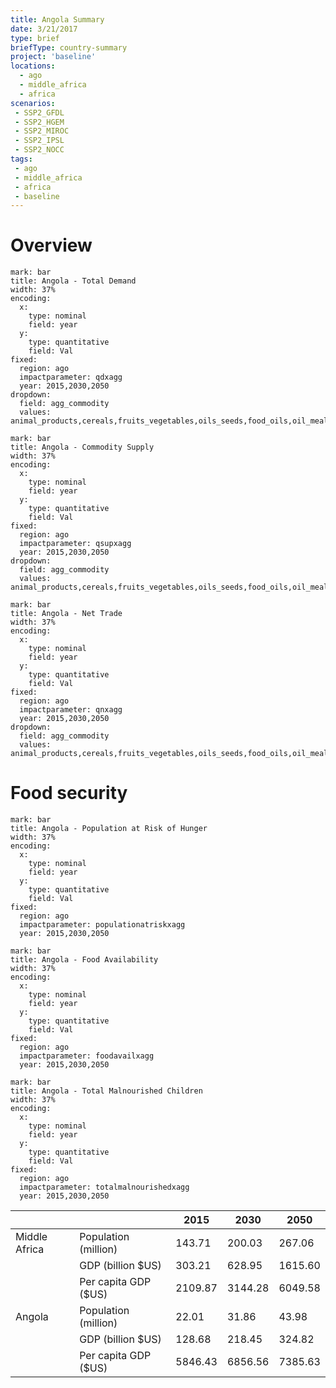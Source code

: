 ```yaml
---
title: Angola Summary
date: 3/21/2017
type: brief
briefType: country-summary
project: 'baseline'
locations:
  - ago
  - middle_africa
  - africa
scenarios:
 - SSP2_GFDL
 - SSP2_HGEM
 - SSP2_MIROC
 - SSP2_IPSL
 - SSP2_NOCC
tags:
 - ago
 - middle_africa
 - africa
 - baseline
---
```

# Overview 

```chart
mark: bar
title: Angola - Total Demand
width: 37%
encoding:
  x:
    type: nominal
    field: year
  y:
    type: quantitative
    field: Val
fixed:
  region: ago
  impactparameter: qdxagg
  year: 2015,2030,2050
dropdown:
  field: agg_commodity
  values: animal_products,cereals,fruits_vegetables,oils_seeds,food_oils,oil_meals,other,pulses,roots_tubers,sugar
```

```chart
mark: bar
title: Angola - Commodity Supply
width: 37%
encoding:
  x:
    type: nominal
    field: year
  y:
    type: quantitative
    field: Val
fixed:
  region: ago
  impactparameter: qsupxagg
  year: 2015,2030,2050
dropdown:
  field: agg_commodity
  values: animal_products,cereals,fruits_vegetables,oils_seeds,food_oils,oil_meals,other,pulses,roots_tubers,sugar
```

```chart
mark: bar
title: Angola - Net Trade
width: 37%
encoding:
  x:
    type: nominal
    field: year
  y:
    type: quantitative
    field: Val
fixed:
  region: ago
  impactparameter: qnxagg
  year: 2015,2030,2050
dropdown:
  field: agg_commodity
  values: animal_products,cereals,fruits_vegetables,oils_seeds,food_oils,oil_meals,other,pulses,roots_tubers,sugar
```

# Food security

```chart
mark: bar
title: Angola - Population at Risk of Hunger
width: 37%
encoding:
  x:
    type: nominal
    field: year
  y:
    type: quantitative
    field: Val
fixed:
  region: ago
  impactparameter: populationatriskxagg
  year: 2015,2030,2050
```

```chart
mark: bar
title: Angola - Food Availability
width: 37%
encoding:
  x:
    type: nominal
    field: year
  y:
    type: quantitative
    field: Val
fixed:
  region: ago
  impactparameter: foodavailxagg
  year: 2015,2030,2050
```

```chart
mark: bar
title: Angola - Total Malnourished Children
width: 37%
encoding:
  x:
    type: nominal
    field: year
  y:
    type: quantitative
    field: Val
fixed:
  region: ago
  impactparameter: totalmalnourishedxagg
  year: 2015,2030,2050
```

|   |   | 2015 | 2030 | 2050 |
|---|---|---|---|---|
| Middle Africa | Population (million) | 143.71 | 200.03 | 267.06 |
|  | GDP (billion $US) | 303.21 | 628.95 | 1615.60 |
|  | Per capita GDP ($US) | 2109.87 | 3144.28 | 6049.58 |
| Angola | Population (million) | 22.01 | 31.86 | 43.98 |
|  | GDP (billion $US) | 128.68 | 218.45 | 324.82 |
|  | Per capita GDP ($US) | 5846.43| 6856.56| 7385.63|